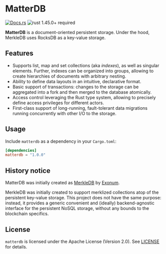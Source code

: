 # MatterDB

[![Docs.rs](https://docs.rs/matterdb/badge.svg)](https://docs.rs/matterdb)
![rust 1.45.0+ required](https://img.shields.io/badge/rust-1.45.0+-blue.svg?label=Required%20Rust)

**MatterDB** is a document-oriented persistent storage.
Under the hood, MerkleDB uses RocksDB as a key-value storage.

## Features

- Supports list, map and set collections (aka *indexes*),
  as well as singular elements.
  Further, indexes can be organized into groups, allowing to create
  hierarchies of documents with arbitrary nesting.
- Ability to define data layouts in an intuitive, declarative format.
- Basic support of transactions: changes to the storage can be
  aggregated into a fork and then merged to the database atomically.
- Access control leveraging the Rust type system, allowing to precisely
  define access privileges for different actors.
- First-class support of long-running, fault-tolerant data migrations
  running concurrently with other I/O to the storage.

## Usage

Include `matterdb` as a dependency in your `Cargo.toml`:

```toml
[dependencies]
matterdb = "1.0.0"
```

## History notice

MatterDB was initially created as [MerkleDB](https://github.com/exonum/exonum/tree/master/components/merkledb)
by [Exonum](https://exonum.com/index).

MerkleDB was initially created to support merklized collections atop of the persistent key-value storage.
This project does not have the same purpose: instead, it provides a generic convenient and (ideally) backend-agnostic
interface for the persistent NoSQL storage, without any bounds to the blockchain specifics.

## License

`matterdb` is licensed under the Apache License (Version 2.0).
See [LICENSE](LICENSE) for details.
